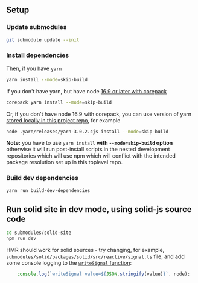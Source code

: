 ## Setup

### Update submodules
```sh
git submodule update --init
```

### Install dependencies

Then, if you have `yarn`

```sh
yarn install --mode=skip-build
```

If you don't have yarn, but have node [16.9 or later with corepack](https://nodejs.org/docs/latest-v16.x/api/corepack.html)

```sh
corepack yarn install --mode=skip-build
```

Or, if you don't have node 16.9 with corepack, you can use version of yarn [stored locally in this project repo](https://classic.yarnpkg.com/en/docs/cli/policies/), for example

```sh
node .yarn/releases/yarn-3.0.2.cjs install --mode=skip-build
```

**Note:** you have to use `yarn install` **with `--mode=skip-build` option** otherwise it will run post-install scripts in the nested development repositories which will use npm which will conflict with the intended package resolution set up in this toplevel repo.

### Build dev dependencies

```sh
yarn run build-dev-dependencies
```

## Run solid site in dev mode, using solid-js source code

```sh
cd submodules/solid-site
npm run dev
```

HMR should work for solid sources - try changing, for example, `submodules/solid/packages/solid/src/reactive/signal.ts` file,
and add some console logging to the [`writeSignal` function](https://github.com/fictitious/solid/blob/solid-sources-monorepo/packages/solid/src/reactive/signal.ts#L985):

```javascript
    console.log(`writeSignal value=${JSON.stringify(value)}`, node);
```
